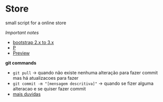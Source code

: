 Store
=====

small script for a online store


*Important notes*
 - [bootstrap 2.x to 3.x](http://getbootstrap.com/migration/)
 - [P](http://themeforest.net/item/la-boutique-responsive-ecommerce-template/5573130)
 - [Preview](http://alpha.laboutiquetheme.com/)

**git commands**
 - `git pull` -> quando não existe nenhuma alteração para fazer commit mas há atualizacoes para fazer
 - `git commit -m "[mensagem descritiva]"` -> quando se fizer alguma alteracao e se quiser fazer commit
 - [mais duvidas](https://training.github.com/kit/downloads/pt/github-git-cheat-sheet.pdf) 
